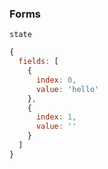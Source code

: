 ### Forms

`state`

```javascript
{
  fields: [
    {
      index: 0,
      value: 'hello'
    },
    {
      index: 1,
      value: ''
    }
  ]
}
```
